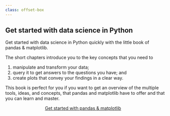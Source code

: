 ```yaml
---
class: offset-box
---
```


## Get started with data science in Python

Get started with data science in Python quickly with the little book of pandas & matplotlib.

The short chapters introduce you to the key concepts that you need to

 1. manipulate and transform your data;
 2. query it to get answers to the questions you have; and
 3. create plots that convey your findings in a clear way.

This book is perfect for you if you want to get an overview of the multiple tools, ideas, and concepts, that pandas and matplotlib have to offer and that you can learn and master.

<div style="display:flex; justify-content:center;">
<a href="https://mathspp.gumroad.com/l/little-book-pandas-matplotlib/?wanted=true" target="_blank" class="btn" style="margin-right: 1em;">Get started with pandas & matplotlib</a>
</div>
